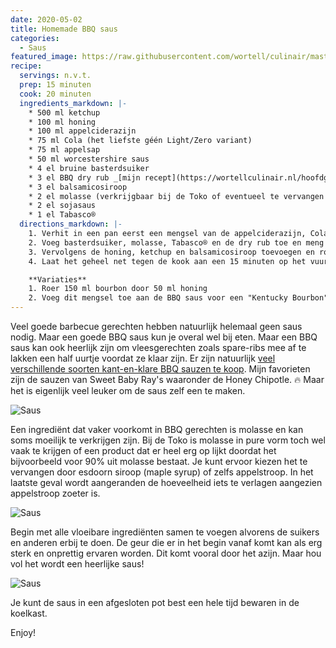 ```yaml
---
date: 2020-05-02
title: Homemade BBQ saus
categories:
  - Saus
featured_image: https://raw.githubusercontent.com/wortell/culinair/master/fotos/bbqsaus/_MG_9991.jpg
recipe:
  servings: n.v.t.
  prep: 15 minuten
  cook: 20 minuten
  ingredients_markdown: |-
    * 500 ml ketchup
    * 100 ml honing
    * 100 ml appelciderazijn
    * 75 ml Cola (het liefste géén Light/Zero variant)
    * 75 ml appelsap
    * 50 ml worcestershire saus
    * 4 el bruine basterdsuiker
    * 3 el BBQ dry rub _[mijn recept](https://wortellculinair.nl/hoofdgerecht/2020/05/01/bbq-dry-rub/)_
    * 3 el balsamicosiroop
    * 2 el molasse (verkrijgbaar bij de Toko of eventueel te vervangen door maple syrup (esdoorn siroop))
    * 2 el sojasaus
    * 1 el Tabasco®
  directions_markdown: |-
    1. Verhit in een pan eerst een mengsel van de appelciderazijn, Cola, appelsap, sojasaus en worcestershire saus. *Let op!* Laat het mengsel niet koken.
    2. Voeg basterdsuiker, molasse, Tabasco® en de dry rub toe en meng met een garde door totdat het meeste van de suiker opgenomen is.
    3. Vervolgens de honing, ketchup en balsamicosiroop toevoegen en roeren tot een homogeen mengsel.
    4. Laat het geheel net tegen de kook aan een 15 minuten op het vuur staan en roer af en toe door.

    **Variaties**
    1. Roer 150 ml bourbon door 50 ml honing
    2. Voeg dit mengsel toe aan de BBQ saus voor een "Kentucky Bourbon" style variant.
---
```

Veel goede barbecue gerechten hebben natuurlijk helemaal geen saus nodig. Maar een goede BBQ saus kun je overal wel bij eten. Maar een BBQ saus kan ook heerlijk zijn om vleesgerechten zoals spare-ribs mee af te lakken een half uurtje voordat ze klaar zijn. 
Er zijn natuurlijk [veel verschillende soorten kant-en-klare BBQ sauzen te koop](https://beefensteak.nl/rubs-en-sauzen/). Mijn favorieten zijn de sauzen van Sweet Baby Ray's waaronder de Honey Chipotle. 🔥
Maar het is eigenlijk veel leuker om de saus zelf een te maken.

![Saus](https://raw.githubusercontent.com/wortell/culinair/master/fotos/bbqrub/_MG_9970.jpg)
 
Een ingrediënt dat vaker voorkomt in BBQ gerechten is molasse en kan soms moeilijk te verkrijgen zijn. Bij de Toko is molasse in pure vorm toch wel vaak te krijgen of een product dat er heel erg op lijkt doordat het bijvoorbeeld voor 90% uit molasse bestaat.
Je kunt ervoor kiezen het te vervangen door esdoorn siroop (maple syrup) of zelfs appelstroop. In het laatste geval wordt aangeranden de hoeveelheid iets te verlagen aangezien appelstroop zoeter is.

![Saus](https://raw.githubusercontent.com/wortell/culinair/master/fotos/bbqrub/_MG_9980.jpg)
 
Begin met alle vloeibare ingrediënten samen te voegen alvorens de suikers en anderen erbij te doen. De geur die er in het begin vanaf komt kan als erg sterk en onprettig ervaren worden. Dit komt vooral door het azijn. Maar hou vol het wordt een heerlijke saus!

![Saus](https://raw.githubusercontent.com/wortell/culinair/master/fotos/bbqrub/_MG_0002.jpg)
 
Je kunt de saus in een afgesloten pot best een hele tijd bewaren in de koelkast.

Enjoy!
